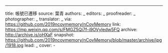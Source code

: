 -------------
title: 帳號已遷移
source: 葉青
authors: _
editors: _
proofreader: _
photographer: _
translator: _
via: https://github.com/2019ncovmemory/nCovMemory
link: https://mp.weixin.qq.com/s/FMGZ5Qi7f-i9OVyledw5FQ
archive: http://archive.is/oHXaF
snapshot: https://github.com/2019ncovmemory/nCovMemory/blob/master/archive/jpg/1918.jpg
lead: _
cover: -
